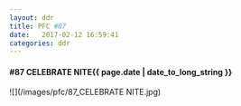 ```yaml
---
layout: ddr
title: PFC #87
date:   2017-02-12 16:59:41
categories: ddr
---
```

#### **#87** CELEBRATE NITE<span class="pull-right">{{ page.date | date_to_long_string }}</span>
![](/images/pfc/87_CELEBRATE NITE.jpg)
